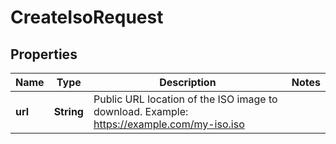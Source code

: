 

# CreateIsoRequest


## Properties

| Name | Type | Description | Notes |
|------------ | ------------- | ------------- | -------------|
|**url** | **String** | Public URL location of the ISO image to download. Example: https://example.com/my-iso.iso |  |



